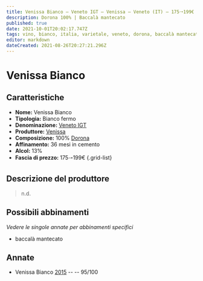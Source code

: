 ```yaml
---
title: Venissa Bianco – Veneto IGT – Venissa – Veneto (IT) – 175🠒199€ – 5★
description: Dorona 100% | Baccalà mantecato
published: true
date: 2021-10-01T20:02:17.747Z
tags: vino, bianco, italia, varietale, veneto, dorona, baccalà mantecato, fermo, 5 stelle, 175🠒199€
editor: markdown
dateCreated: 2021-08-26T20:27:21.296Z
---
```


# Venissa Bianco

## Caratteristiche
- **Nome:** Venissa Bianco
- **Tipologia:** Bianco fermo
- **Denominazione:** [Veneto IGT](/denominazioni/Italia/Veneto/IGT/Veneto) 
- **Produttore:** [Venissa](/produttori/Italia/Venissa/Venissa) 
- **Composizione:** 100% [Dorona](/vitigni/Italia/bacca-bianca/dorona) 
- **Affinamento:** 36 mesi in cemento 
- **Alcol:** 13%
- **Fascia di prezzo:** 175🠒199€
{.grid-list}

## Descrizione del produttore

> n.d.


## Possibili abbinamenti
*Vedere le singole annate per abbinamenti specifici*

- baccalà mantecato

## Annate
- Venissa Bianco [2015](vini/Italia/Veneto/Venissa/Venissa-Bianco/2015) -- <span class="star-5"></span> -- 95/100
